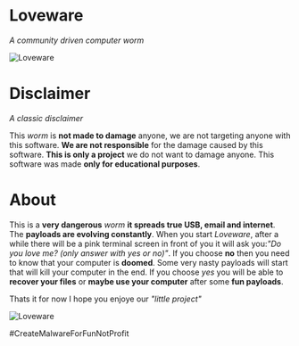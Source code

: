 # Loveware
*A community driven computer worm*


![Loveware](https://github.com/TheG0df2ther/Loveware/blob/master/Extras/Loveware.png)

# Disclaimer
*A classic disclaimer*

This *worm* is **not made to damage** anyone, we are not targeting anyone with this
software.
**We are not responsible** for the damage caused by this software.
**This is only a project** we do not want to damage anyone.
This software was made **only for educational purposes**.

# About
This is a **very dangerous** *worm* **it spreads true USB, email and internet**.
The **payloads are evolving constantly**. When you start *Loveware*, after a while there will be a pink terminal screen in front of you
it will ask you:*"Do you love me? (only answer with yes or no)"*.
If you choose **no** then you need to know that your computer is **doomed**.
Some very nasty payloads will start that will kill your computer in the end.
If you choose *yes* you will be able to **recover your files** or **maybe use your
computer** after some **fun payloads**.

Thats it for now I hope you enjoye our *"little project"*

![Loveware](https://github.com/TheG0df2ther/Loveware/blob/master/Extras/Banner.jpg)

#CreateMalwareForFunNotProfit

